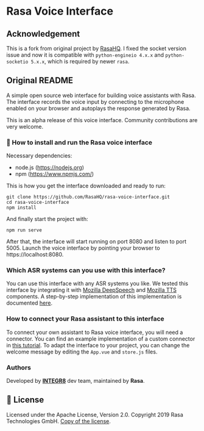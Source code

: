# Rasa Voice Interface

## Acknowledgement
This is a fork from original project by [RasaHQ](https://github.com/RasaHQ/rasa-voice-interface). I fixed the socket version issue and now it is compatible with `python-engineio 4.x.x` and `python-socketio 5.x.x`, which is required by newer `rasa`.

## Original README

A simple open source web interface for building voice assistants with
Rasa. The interface records the voice input by connecting to the microphone
enabled on your browser and autoplays the response generated by Rasa.

This is an alpha release of this voice interface. Community contributions
are very welcome.

### 🤖 How to install and run the Rasa voice interface

Necessary dependencies:
- node.js (https://nodejs.org)
- npm (https://www.npmjs.com/)


This is how you get the interface downloaded and ready to run:
```
git clone https://github.com/RasaHQ/rasa-voice-interface.git
cd rasa-voice-interface
npm install
```
And finally start the project with:
```
npm run serve
```

After that, the interface will start running on port 8080 and listen to port 5005. Launch
the voice interface by pointing your browser to https://localhost:8080.

### Which ASR systems can you use with this interface?
You can use this interface with any ASR systems you like. We tested this interface by 
integrating it with [Mozilla DeepSpeech](https://github.com/mozilla/DeepSpeech) and [Mozilla TTS](https://github.com/mozilla/TTS) components. A step-by-step implementation of this implementation
is documented [here](https://blog.rasa.com/how-to-build-a-voice-assistant-with-open-source-rasa-and-mozilla-tools/).

### How to connect your Rasa assistant to this interface
To connect your own assistant to Rasa voice interface, you will need a connector. You can find an
example implementation of a custom connector in [this tutorial](https://blog.rasa.com/how-to-build-a-voice-assistant-with-open-source-rasa-and-mozilla-tools/). To adapt the interface to your 
project, you can change the welcome message by editing the `App.vue` and `store.js` files.


### Authors
Developed by [**INTEGR8**](https://www.integr8.com/) dev team, maintained by **Rasa**.


## :gift: License
Licensed under the Apache License, Version 2.0.
Copyright 2019 Rasa Technologies GmbH. [Copy of the license](LICENSE.txt).
